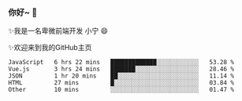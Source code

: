### 你好~  👋

✨我是一名卑微前端开发 小宁 😄

✨欢迎来到我的GitHub主页
<!--
**7148505/7148505** is a ✨ _special_ ✨ repository because its `README.md` (this file) appears on your GitHub profile.

Here are some ideas to get you started:

- 🔭 I’m currently working on ...
- 🌱 I’m currently learning ...
- 👯 I’m looking to collaborate on ...
- 🤔 I’m looking for help with ...
- 💬 Ask me about ...
- 📫 How to reach me: ...
- 😄 Pronouns: ...
- ⚡ Fun fact: ...
-->

<!--START_SECTION:waka-->
```text
JavaScript   6 hrs 22 mins   █████████████░░░░░░░░░░░░   53.28 % 
Vue.js       3 hrs 24 mins   ███████░░░░░░░░░░░░░░░░░░   28.46 % 
JSON         1 hr 20 mins    ██░░░░░░░░░░░░░░░░░░░░░░░   11.14 % 
HTML         27 mins         █░░░░░░░░░░░░░░░░░░░░░░░░   03.84 % 
Other        10 mins         ░░░░░░░░░░░░░░░░░░░░░░░░░   01.47 %
```
<!--END_SECTION:waka-->